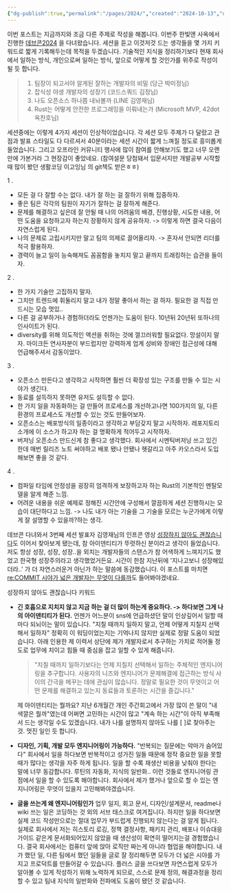 ```yaml
---
{"dg-publish":true,"permalink":"/pages/2024/","created":"2024-10-13","updated":"2024-10-13T21:44:00"}
---
```


이번 포스트는 지금까지와 조금 다른 주제로 작성을 해봅니다. 이번주 한빛앤 사옥에서 진행한 [데브콘2024](https://festa.io/events/5916) 을 다녀왔습니다. 세션을 듣고 이것저것 드는 생각들을 몇 가지 키워드로 짧게 기록해두는데 목적을 두겠습니다. 기술적인 지식을 정리하기보다 현재 회사에서 일하는 방식, 개인으로써 일하는 방식, 앞으로 어떻게 할 것인가를 위주로 작성이 될 듯 합니다. 

> 1. 팀장이 되고서야 알게된 잘하는 개발자의 비밀 (당근 박미정님)
> 2. 잡식성 야생 개발자의 성장기 (코드스쿼드 김정님)
> 3. 나도 오픈소스 하나쯤 내놔볼까 (LINE 김영재님)
> 4. Rust는 어떻게 안전한 프로그래밍을 이뤄내는가 (Microsoft MVP, 42dot 옥찬호님)


세션중에는 이렇게 4가지 세션이 인상적이었습니다. 각 세션 모두 주제가 다 달랐고 관점과 발표 스타일도 다 다르셔서 40분이라는 세션 시간이 짧게 느껴질 정도로 흥미롭게 들었습니다. 그리고 오프라인 커뮤니티 행사에 많이 참여를 안해보기도 했고 너무 오랜만에 가본거라 그 현장감이 좋았네요. (참여설문 당첨돼서 입문서지만 개발공부 시작할 때 많이 봤던 생활코딩 이고잉님 의 git책도 받은ㅎㅎ) 

1 .
- 모든 걸 다 잘할 수는 없다. 내가 잘 하는 걸 잘하기 위해 집중하자.
- 좋은 팀은 각각의 팀원이 자기가 잘하는 걸 잘하게 해준다. 
- 문제를 해결하고 싶은데 잘 안될 때 나의 어려움의 배경, 진행상황, 시도한 내용, 어떤 도움을 요청하고자 하는지 장황하지 않게 공유하자. -> 이렇게 하면 결국 다음이 자연스럽게 된다.
- 나의 문제로 고립시키지만 말고 팀의 의제로 끌어올리자. -> 혼자서 안되면 리더를 적극 활용하자.
- 경력이 늘고 일이 능숙해져도 꼼꼼함을 놓치지 말고 끝까지 트래킹하는 습관을 들이자. 

2 .
- 한 가지 기술만 고집하지 말자. 
- 그치만 트렌드에 휘둘리지 말고 내가 정말 좋아서 하는 걸 하자. 필요한 걸 직접 만드시는 모습 멋있..
- 다른 걸 공부하거나 경험하더라도 언젠가는 도움이 된다. 10년뒤 20년뒤 또하나의 인사이트가 된다. 
- diversity를 위해 의도적인 액션을 취하는 것에 껄끄러워할 필요없다. 망설이지 말자. 마이크든 연사자분이 부드럽지만 강력하게 업계 성비와 장애인 접근성에 대해 언급해주셔서 감동이었다.

3 .
- 오픈소스 만든다고 생각하고 시작하면 훨씬 더 확장성 있는 구조를 만들 수 있는 시야가 생긴다.
- 동료를 설득하지 못하면 유저도 설득할 수 없다.
- 한 가지 일을 자동화하는 걸 만들어 프로세스를 개선하고나면 100가지의 일, 다른 환경의 프로세스도 개선할 수 있는 것도 만들어보자.
- 오픈소스는 배포방식의 일종이라고 생각하고 부담갖지 말고 시작하자. 레포지토리 소개에 이 소스가 하고자 하는 걸 명확하게 적어두고 시작하자. 
- 버저닝 오픈소스 만드신게 참 좋다고 생각했다. 회사에서 시멘틱버저닝 쓰고 있긴 한데 매번 릴리즈 노트 써야하고 배포 됐나 안됐나 헷갈리고 아주 카오스라서 도입해보면 좋을 것 같다.

4 .
- 컴파일 타임에 안정성을 굉장히 엄격하게 보장하고자 하는 Rust의 기본적인 멘탈모델을 알게 해준 느낌.
- 어려운 내용을 쉬운 예제로 정해진 시간안에 구성해서 깔끔하게 세션 진행하시는 모습이 대단하다고 느낌. -> 나도 내가 아는 기술을 그 기술을 모르는 누군가에게 이렇게 잘 설명할 수 있을까?하는 생각.

데브콘 다녀와서 3번째 세션 발표자 김영재님의 인프콘 영상 [성장하지 않아도 괜찮습니다](https://youtu.be/uWDRw6LzeCM?si=m-wO8T8b_sJEU758)도 이어서 찾아보게 됐는데, 참 아이덴티티가 뚜렷하신 분이라고 생각이 들었습니다. 저도 항상 성장, 성장, 성장..을 외치는 개발자들의 스탠스가 참 어색하게 느껴지기도 했었고 한국형 성장주의라고 생각했었거든요. 시간이 한참 지난뒤에 '지나고보니 성장해있더라..' 가 더 자연스러운거 아닌가 하는 말씀에 동감했습니다. 이 포스트를 마치면 [re:COMMIT 시야가 넓은 개발자는 무엇이 다를까](https://www.youtube.com/watch?v=NLSzp1Y-qLU)도 들어봐야겠네요.

성장하지 않아도 괜찮습니다 키워드
- **긴 호흡으로 지치지 않고 지금 하는 걸 더 많이 하는게 중요하다. -> 하다보면 그게 나의 아이덴티티가 된다.** 
	언젠가 어느분이 sns에 언급하셨던 말이 인상깊어서 일할 때마다 되뇌이는 말이 있습니다. "지칠 때까지 일하지 말고, 언제 어떻게 지칠지 선택해서 일하자" 정확히 이 워딩이었는지는 기억나지 않지만 실제로 정말 도움이 되었습니다. 아래 인용한 제 이력서 상단에 제가 개발자로서 추구하는 가치로 적어둘 정도로 업무에 치이고 힘들 때 중심을 잡고 일할 수 있게 해줍니다. 
	> "지칠 때까지 일하기보다는 언제 지칠지 선택해서 일하는 주체적인 엔지니어링을 추구합니다. 사용자의 니즈와 엔지니어가 문제해결에 접근하는 방식 사이의 간극을 메꾸는 데에 관심이 많습니다. 정말로 필요한 것이 무엇이고 어떤 문제를 해결하고 있는지 동료들과 토론하는 시간을 즐깁니다."

	제 아이덴티티는 뭘까요? 지난 6개월간 개인 주간회고에서 가장 많이 쓴 말이 "내 색깔은 뭘까"였는데 어쩌면 고민하는 시간이 많고 "계속 하는 시간"이 아직 부족해서 드는 생각일 수도 있겠습니다. 내가 나를 설명하지 않아도 나를 [   ]로 찾아주는 것. 멋진 일인 듯 합니다.

- **디자인, 기획, 개발 모두 엔지니어링이 가능하다.**
  "반복되는 질문에는 악마가 숨어있다" 회사에서 일을 하다보면 반복적이고 성가진 일들 때문에 정작 중요한 일을 못할 때가 많다는 생각을 자주 하게 됩니다. 일을 할 수록 재생산 비용을 낮춰야 한다는 말에 너무 동감합니다. 루틴의 자동화, 지식의 일반화.. 이런 것들로 엔지니어링 관점에서 일을 할 수 있도록 해야합니다. 회사에서 제가 했거나 앞으로 할 수 있는 엔지니어링은 무엇이 있을지 고민해봐야겠습니다.
- **글을 쓰는게 왜 엔지니어링인가**
  업무 일지, 회고 문서, 디자인/설계문서, readme나 wiki 쓰는 일은 코딩하는 것 외의 서브 태스크로 여겨집니다. 하지만 일을 하다보면 실제 코드 작성만으로는 절대 업무가 부드럽게 진행되지 않는다는 걸 알게 됩니다. 실제로 회사에서 저는 히스토리 로깅, 정책 결정사항, 패키지 관리, 배포나 이슈대응 가이드 같은게 문서화되어있지 않았을 때 생산성이 확연히 떨어지는걸 경험했습니다. 결국 회사에서는 컴퓨터 앞에 앉아 로직만 짜는게 아니라 협업을 해야합니다. 내가 했던 일, 다른 팀에서 했던 일들을 글로 잘 정리해두면 모두가 더 넓은 시야를 가지고 프로덕트를 만들어갈 수 있습니다. 플러스 글을 쓰다보면 자연스럽게 모두가 알아볼 수 있게 작성하기 위해 노력하게 되므로, 스스로 문제 정의, 해결과정을 정리할 수 있고 팀내 지식의 일반화와 전파에도 도움이 됐던 것 같습니다.

